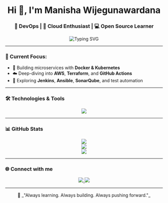 <h1 align="center">Hi 👋, I'm Manisha Wijegunawardana</h1>
<h3 align="center">🚀 DevOps | 🧠 Cloud Enthusiast | 💻 Open Source Learner</h3>

<p align="center">
  <img src="https://readme-typing-svg.herokuapp.com?color=%2300F700&size=24&center=true&vCenter=true&lines=Welcome+to+my+GitHub!;DevOps+Engineer+in+training;AWS+%7C+Docker+%7C+K8s+%7C+CI%2FCD;Let's+build+something+great+!" alt="Typing SVG" />
</p>

---

### 🔭 Current Focus:

- 🐳 Building microservices with **Docker & Kubernetes**
- ☁️ Deep-diving into **AWS**, **Terraform**, and **GitHub Actions**
- 🧪 Exploring **Jenkins**, **Ansible**, **SonarQube**, and test automation

---

### 🛠️ Technologies & Tools

<p align="center">
  <img src="https://skillicons.dev/icons?i=aws,docker,kubernetes,jenkins,git,github,linux,go,python,ansible,terraform,vscode" />
</p>

---

### 📊 GitHub Stats

<p align="center">
  <img src="https://github-readme-stats.vercel.app/api?username=GMPWijegunawardana&show_icons=true&theme=tokyonight" />
  <br/>
  <img src="https://github-readme-streak-stats.herokuapp.com/?user=GMPWijegunwardana&theme=tokyonight" />
  <br/>
  <img src="https://github-readme-stats.vercel.app/api/top-langs/?username=GMPWijegunawardana&layout=compact&theme=tokyonight" />
</p>

---

### 🌐 Connect with me

<p align="center">
  <a href="https://www.linkedin.com/in/your-linkedin" target="_blank">
    <img src="https://img.shields.io/badge/LinkedIn-blue?style=for-the-badge&logo=linkedin" />
  </a>
  <a href="mailto:your-email@example.com" target="_blank">
    <img src="https://img.shields.io/badge/Gmail-red?style=for-the-badge&logo=gmail&logoColor=white" />
  </a>
</p>

---

<p align="center">
  🚀 _"Always learning. Always building. Always pushing forward."_
</p>


<!--
**GMPWijegunawardana/GMPwijegunawardana** is a ✨ _special_ ✨ repository because its `README.md` (this file) appears on your GitHub profile.

Here are some ideas to get you started:

- 🔭 I’m currently working on ...
- 🌱 I’m currently learning ...
- 👯 I’m looking to collaborate on ...
- 🤔 I’m looking for help with ...
- 💬 Ask me about ...
- 📫 How to reach me: ...
- 😄 Pronouns: ...
- ⚡ Fun fact: ...
-->
